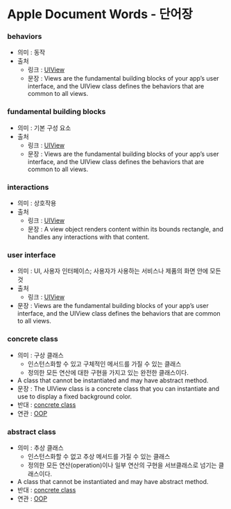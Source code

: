 # Apple Document Words - 단어장

### behaviors
- 의미 : 동작
- 출처
    - 링크 : [UIView](https://developer.apple.com/documentation/uikit/uiview)
    - 문장 : Views are the fundamental building blocks of your app’s user interface, and the UIView class defines the behaviors that are common to all views.

### fundamental building blocks
- 의미 : 기본 구성 요소
- 출처
    - 링크 : [UIView](https://developer.apple.com/documentation/uikit/uiview)
    - 문장 : Views are the fundamental building blocks of your app’s user interface, and the UIView class defines the behaviors that are common to all views.

### interactions
- 의미 : 상호작용
- 출처
    - 링크 : [UIView](https://developer.apple.com/documentation/uikit/uiview)
    - 문장 :  A view object renders content within its bounds rectangle, and handles any interactions with that content.

### user interface
- 의미 : UI, 사용자 인터페이스; 사용자가 사용하는 서비스나 제품의 화면 안에 모든 것
- 출처
    - 링크 : [UIView](https://developer.apple.com/documentation/uikit/uiview)
- 문장 : Views are the fundamental building blocks of your app’s user interface, and the UIView class defines the behaviors that are common to all views.

### concrete class
- 의미 : 구상 클래스
    - 인스턴스화할 수 있고 구체적인 메서드를 가질 수 있는 클래스
    - 정의한 모든 연산에 대한 구현을 가지고 있는 완전한 클래스이다. 
- A class that cannot be instantiated and may have abstract method.
- 문장 : The UIView class is a concrete class that you can instantiate and use to display a fixed background color.
- 반대 : [concrete class](#concrete-class)
- 연관 : [OOP](#OOP)

### abstract class
- 의미 : 추상 클래스
    - 인스턴스화할 수 없고 추상 메서드를 가질 수 있는 클래스
    - 정의한 모든 연산(operation)이나 일부 연산의 구현을 서브클래스로 넘기는 클래스이다. 
- A class that cannot be instantiated and may have abstract method.
- 반대 : [concrete class](#concrete-class)
- 연관 : [OOP](#OOP)
